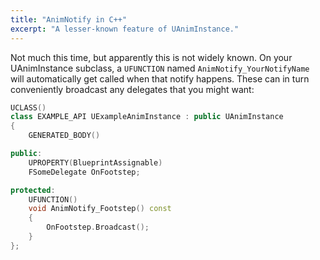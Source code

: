 ```yaml
---
title: "AnimNotify in C++"
excerpt: "A lesser-known feature of UAnimInstance."
---
```


Not much this time, but apparently this is not widely known.
On your UAnimInstance subclass, a `UFUNCTION` named `AnimNotify_YourNotifyName`
will automatically get called when that notify happens.
These can in turn conveniently broadcast any delegates that you might want:

```c++
UCLASS()
class EXAMPLE_API UExampleAnimInstance : public UAnimInstance
{
    GENERATED_BODY()

public:
    UPROPERTY(BlueprintAssignable)
    FSomeDelegate OnFootstep;

protected:
    UFUNCTION()
    void AnimNotify_Footstep() const
    {
        OnFootstep.Broadcast();
    }
};
```
